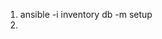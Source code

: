 

 1. ansible -i inventory db -m setup
 2. 

<!--stackedit_data:
eyJoaXN0b3J5IjpbLTk0MDM0MTU3MF19
-->